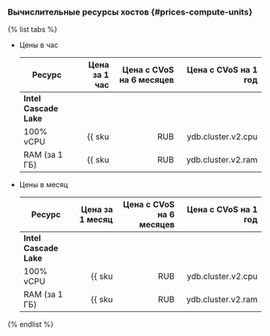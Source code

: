 ### Вычислительные ресурсы хостов {#prices-compute-units}

{% list tabs %}

- Цены в час

    | Ресурс        | Цена за 1 час                           | Цена с CVoS на 6 месяцев                                                  | Цена с CVoS на 1 год                                                      |
    |---------------|----------------------------------------:|--------------------------------------------------------------------------:|--------------------------------------------------------------------------:|
    | **Intel Cascade Lake**                                                                                                                                                                                          |
    | 100% vCPU | {{ sku|RUB|ydb.cluster.v2.cpu|string }} | {{ sku|RUB|v1.commitment.selfcheckout.m6.ydb.cpu.c100.v2|string }} (-15%) | {{ sku|RUB|v1.commitment.selfcheckout.y1.ydb.cpu.c100.v2|string }} (-22%) |
    | RAM (за 1 ГБ) | {{ sku|RUB|ydb.cluster.v2.ram|string }} | {{ sku|RUB|v1.commitment.selfcheckout.m6.ydb.ram.v2|string }} (-15%) | {{ sku|RUB|v1.commitment.selfcheckout.y1.ydb.ram.v2|string }} (-22%)      |

- Цены в месяц

    | Ресурс        | Цена за 1 месяц                               | Цена с CVoS на 6 месяцев                                                        | Цена с CVoS на 1 год                                                            |
    |---------------|----------------------------------------------:|--------------------------------------------------------------------------------:|--------------------------------------------------------------------------------:|
    | **Intel Cascade Lake**                                                                                                                                                                                                            |
    | 100% vCPU | {{ sku|RUB|ydb.cluster.v2.cpu|month|string }} | {{ sku|RUB|v1.commitment.selfcheckout.m6.ydb.cpu.c100.v2|month|string }} (-15%) | {{ sku|RUB|v1.commitment.selfcheckout.y1.ydb.cpu.c100.v2|month|string }} (-22%) |
    | RAM (за 1 ГБ) | {{ sku|RUB|ydb.cluster.v2.ram|month|string }} | {{ sku|RUB|v1.commitment.selfcheckout.m6.ydb.ram.v2|month|string }} (-15%) | {{ sku|RUB|v1.commitment.selfcheckout.y1.ydb.ram.v2|month|string }} (-22%) |

{% endlist %}
